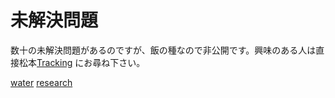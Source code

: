 # 未解決問題

数十の未解決問題があるのですが、飯の種なので非公開です。興味のある人は直接松本[Tracking](Tracking.md) にお尋ね下さい。

[water](water.md) [research](research.md) 
